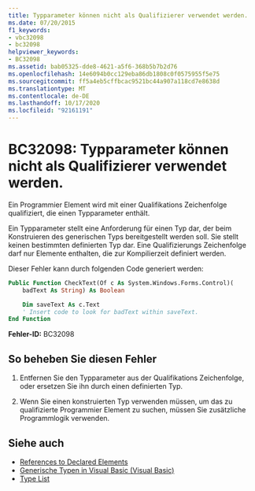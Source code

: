```yaml
---
title: Typparameter können nicht als Qualifizierer verwendet werden.
ms.date: 07/20/2015
f1_keywords:
- vbc32098
- bc32098
helpviewer_keywords:
- BC32098
ms.assetid: bab05325-dde8-4621-a5f6-368b5b7b2d76
ms.openlocfilehash: 14e6094b0cc129eba86db1808c0f0575955f5e75
ms.sourcegitcommit: ff5a4eb5cffbcac9521bc44a907a118cd7e8638d
ms.translationtype: MT
ms.contentlocale: de-DE
ms.lasthandoff: 10/17/2020
ms.locfileid: "92161191"
---
```

# <a name="bc32098-type-parameters-cannot-be-used-as-qualifiers"></a>BC32098: Typparameter können nicht als Qualifizierer verwendet werden.

Ein Programmier Element wird mit einer Qualifikations Zeichenfolge qualifiziert, die einen Typparameter enthält.

Ein Typparameter stellt eine Anforderung für einen Typ dar, der beim Konstruieren des generischen Typs bereitgestellt werden soll. Sie stellt keinen bestimmten definierten Typ dar. Eine Qualifizierungs Zeichenfolge darf nur Elemente enthalten, die zur Kompilierzeit definiert werden.

Dieser Fehler kann durch folgenden Code generiert werden:

```vb
Public Function CheckText(Of c As System.Windows.Forms.Control)(
    badText As String) As Boolean

    Dim saveText As c.Text
    ' Insert code to look for badText within saveText.
End Function
```

 **Fehler-ID:** BC32098

## <a name="to-correct-this-error"></a>So beheben Sie diesen Fehler

1. Entfernen Sie den Typparameter aus der Qualifikations Zeichenfolge, oder ersetzen Sie ihn durch einen definierten Typ.

2. Wenn Sie einen konstruierten Typ verwenden müssen, um das zu qualifizierte Programmier Element zu suchen, müssen Sie zusätzliche Programmlogik verwenden.

## <a name="see-also"></a>Siehe auch

- [References to Declared Elements](../../programming-guide/language-features/declared-elements/references-to-declared-elements.md)
- [Generische Typen in Visual Basic (Visual Basic)](../../programming-guide/language-features/data-types/generic-types.md)
- [Type List](../statements/type-list.md)
